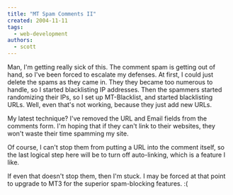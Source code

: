 ```yaml
---
title: "MT Spam Comments II"
created: 2004-11-11
tags:
  - web-development
authors:
  - scott
---
```


Man, I'm getting really sick of this. The comment spam is getting out of hand, so I've been forced to escalate my defenses. At first, I could just delete the spams as they came in. They they became too numerous to handle, so I started blacklisting IP addresses. Then the spammers started randomizing their IPs, so I set up MT-Blacklist, and started blacklisting URLs. Well, even that's not working, because they just add new URLs.

My latest technique? I've removed the URL and Email fields from the comments form. I'm hoping that if they can't link to their websites, they won't waste their time spamming my site.

Of course, I can't stop them from putting a URL into the comment itself, so the last logical step here will be to turn off auto-linking, which is a feature I like.

If even that doesn't stop them, then I'm stuck. I may be forced at that point to upgrade to MT3 for the superior spam-blocking features. :(
